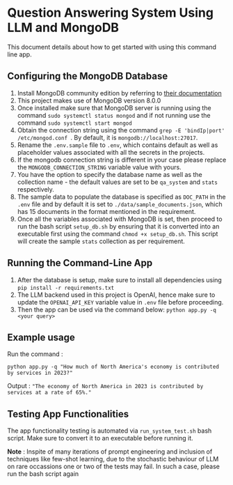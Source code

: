 # Question Answering System Using LLM and MongoDB

This document details about how to get started with using this command
line app.

## Configuring the MongoDB Database
1. Install MongoDB community edition by referring to [their documentation](https://www.mongodb.com/docs/manual/administration/install-community/)
2. This project makes use of MongoDB version 8.0.0
3. Once installed make sure that MongoDB server is running using the command `sudo systemctl status mongod` and if not running use the
command `sudo systemctl start mongod`
4. Obtain the connection string using the command `grep -E 'bindIp|port' /etc/mongod.conf
`. By default, it is `mongodb://localhost:27017`.
5. Rename the `.env.sample` file to `.env`, which contains default as well as placeholder
values associated with all the secrets in the projects.
6. If the mongodb connection string is different in your case please replace the
`MONGODB_CONNECTION_STRING` variable value with yours.
7. You have the option to specify the database name as well as the collection name -
the default values are set to be `qa_system` and `stats` respectively.
8. The sample data to populate the database is specified as `DOC_PATH` in the `.env`
file and by default it is set to `./data/sample_documents.json`, which has
15 documents in the format mentioned in the requirement.
9. Once all the variables associated with MongoDB is set, then proceed to run
the bash script `setup_db.sh` by ensuring that it is converted into an executable
first using the command `chmod +x setup_db.sh`. This script will create the sample
`stats` collection as per requirement.

## Running the Command-Line App
1. After the database is setup, make sure to install all dependencies using `pip install -r requirements.txt`
2. The LLM backend used in this project is OpenAI, hence make sure to update the
`OPENAI_API_KEY` variable value in `.env` file before proceeding.
3. Then the app can be used via the command below:
`python app.py -q <your query>`

## Example usage
Run the command : 

`python app.py -q "How much of North America's economy is contributed by services in 2023?"`

Output : 
`"The economy of North America in 2023 is contributed by services at a rate of 65%."`

## Testing App Functionalities
The app functionality testing is automated via `run_system_test.sh` bash script.
Make sure to convert it to an executable before running it. 

**Note** : Inspite of many iterations of prompt engineering and inclusion of
techniques like few-shot learning, due to the stochastic behaviour of LLM on
rare occassions one or two of the tests may fail. In such a case, please run the bash script again